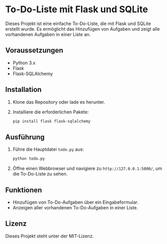 # To-Do-Liste mit Flask und SQLite

Dieses Projekt ist eine einfache To-Do-Liste, die mit Flask und SQLite erstellt wurde. Es ermöglicht das Hinzufügen von Aufgaben und zeigt alle vorhandenen Aufgaben in einer Liste an.

## Voraussetzungen

- Python 3.x
- Flask
- Flask-SQLAlchemy

## Installation

1. Klone das Repository oder lade es herunter.
2. Installiere die erforderlichen Pakete:

   ```bash
   pip install flask flask-sqlalchemy
   ```

## Ausführung

1. Führe die Hauptdatei `todo.py` aus:

   ```bash
   python todo.py
   ```

2. Öffne einen Webbrowser und navigiere zu `http://127.0.0.1:5000/`, um die To-Do-Liste zu sehen.

## Funktionen

- Hinzufügen von To-Do-Aufgaben über ein Eingabeformular.
- Anzeigen aller vorhandenen To-Do-Aufgaben in einer Liste.

## Lizenz

Dieses Projekt steht unter der MIT-Lizenz.
